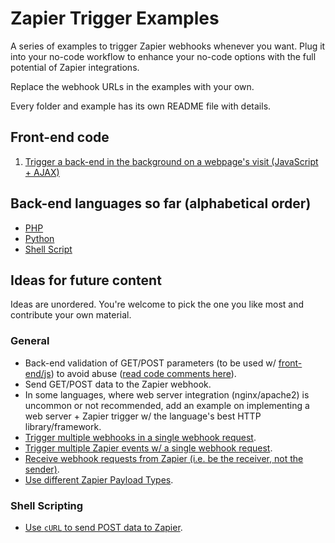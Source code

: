 # Zapier Trigger Examples

A series of examples to trigger Zapier webhooks whenever you want. Plug it into your no-code workflow to enhance your no-code options with the full potential of Zapier integrations.

Replace the webhook URLs in the examples with your own.

Every folder and example has its own README file with details.

## Front-end code

1. [Trigger a back-end in the background on a webpage's visit (JavaScript + AJAX)](front-end/js/1-ajax-trigger-back-end-on-visit)

## Back-end languages so far (alphabetical order)

* [PHP](back-end/php)
* [Python](back-end/python3)
* [Shell Script](back-end/shell)

## Ideas for future content

Ideas are unordered. You're welcome to pick the one you like most and contribute your own material.

### General

* Back-end validation of GET/POST parameters (to be used w/ [front-end/js](front-end/js)) to avoid abuse ([read code comments here](front-end/js/1-ajax-trigger-back-end-on-visit/index.js)).
* Send GET/POST data to the Zapier webhook.
* In some languages, where web server integration (nginx/apache2) is uncommon or not recommended, add an example on implementing a web server + Zapier trigger w/ the language's best HTTP library/framework.
* [Trigger multiple webhooks in a single webhook request](https://zapier.com/help/webhooks/#triggering-multiple-webhooks-at-once).
* [Trigger multiple Zapier events w/ a single webhook request](https://zapier.com/help/webhooks/#sending-an-array-of-objects).
* [Receive webhook requests from Zapier (i.e. be the receiver, not the sender)](https://zapier.com/help/webhooks/#catching-the-webhooks).
* [Use different Zapier Payload Types](https://zapier.com/help/webhooks/#inspecting-requests-again).

### Shell Scripting

* [Use `cURL` to send POST data to Zapier](https://zapier.com/help/webhooks/#generating-your-own-requests).
